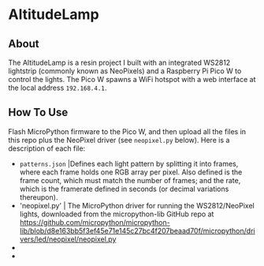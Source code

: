 # AltitudeLamp
## About
The AltitudeLamp is a resin project I built with an integrated WS2812 lightstrip (commonly known as NeoPixels) and a Raspberry Pi Pico W to control the lights. The Pico W spawns a WiFi hotspot with a web interface at the local address `192.168.4.1`.

## How To Use
Flash MicroPython firmware to the Pico W, and then upload all the files in this repo plus the NeoPixel driver (see `neopixel.py` below).
Here is a description of each file:

- `patterns.json` |Defines each light pattern by splitting it into frames, where each frame holds one RGB array per pixel. Also defined is the frame count, which must match the number of frames; and the rate, which is the framerate defined in seconds (or decimal variations thereupon).
- 'neopixel.py' | The MicroPython driver for running the WS2812/NeoPixel lights, downloaded from the micropython-lib GitHub repo at https://github.com/micropython/micropython-lib/blob/d8e163bb5f3ef45e71e145c27bc4f207beaad70f/micropython/drivers/led/neopixel/neopixel.py
-
-
